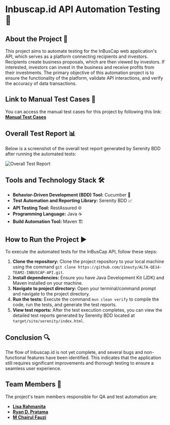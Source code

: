 # Inbuscap.id API Automation Testing 🚀

## About the Project 🌟
This project aims to automate testing for the InBusCap web application's API, which serves as a platform connecting recipients and investors. Recipients create business proposals, which are then viewed by investors. If interested, investors can invest in the business and receive profits from their investments. The primary objective of this automation project is to ensure the functionality of the platform, validate API interactions, and verify the accuracy of data transactions.

## Link to Manual Test Cases 📝
You can access the manual test cases for this project by following this link: [**Manual Test Cases**](https://docs.google.com/spreadsheets/d/1pHYZHDSTV8HiMrWus8d3U5WuPR1q3eD72rXiunkGSp0/edit?usp=sharing)

## Overall Test Report 📊
Below is a screenshot of the overall test report generated by Serenity BDD after running the automated tests:

![Overall Test Report](https://github.com/11neuty/ALTA-QE14-TEAM2-INBUSCAP-API/assets/49444532/5ffeccb9-0a15-455c-95ca-9d6768694323)


## Tools and Technology Stack 🛠️
* **Behavior-Driven Development (BDD) Tool:** Cucumber 🥒
* **Test Automation and Reporting Library:** Serenity BDD 📈
* **API Testing Tool:** RestAssured 🌐
* **Programming Language:** Java ☕
* **Build Automation Tool:** Maven 🏗️

## How to Run the Project ▶️
To execute the automated tests for the InBusCap API, follow these steps:

1. **Clone the repository:** Clone the project repository to your local machine using the command `git clone https://github.com/11neuty/ALTA-QE14-TEAM2-INBUSCAP-API.git`.
2. **Install dependencies:** Ensure you have Java Development Kit (JDK) and Maven installed on your machine.
3. **Navigate to project directory:** Open your terminal/command prompt and navigate to the project directory.
4. **Run the tests:** Execute the command `mvn clean verify` to compile the code, run the tests, and generate the test reports.
5. **View test reports:** After the test execution completes, you can view the detailed test reports generated by Serenity BDD located at `target/site/serenity/index.html`.

## Conclusion 🔍
The flow of Inbuscap.id is not yet complete, and several bugs and non-functional features have been identified. This indicates that the application still requires significant improvements and thorough testing to ensure a seamless user experience.

## Team Members 👥
The project's team members responsible for QA and test automation are:

* [**Lisa Rahmanita**](https://www.linkedin.com/in/lisarahmanita)
* [**Ryan D. Pratama**](https://www.linkedin.com/in/ryandpratama)
* [**M Chairul Fauzi**](https://www.linkedin.com/in/mchairulfauzi)
